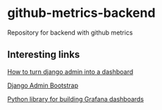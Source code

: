 # github-metrics-backend
Repository for backend with github metrics


## Interesting links

[How to turn django admin into a dashboard](https://medium.com/@hakibenita/how-to-turn-django-admin-into-a-lightweight-dashboard-a0e0bbf609ad)

[Django Admin Bootstrap](https://github.com/douglasmiranda/django-admin-bootstrap)

[Python library for building Grafana dashboards](https://github.com/weaveworks/grafanalib)
